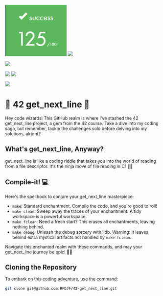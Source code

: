![](https://raw.githubusercontent.com/RPDJF/42-Repos/main/cursus/get_next_line_score.png)
![](https://github.com/ayogun/42-project-badges/blob/main/badges/get_next_linem.png?raw=true)

![](https://img.shields.io/github/languages/code-size/rpdjf/42-get_next_line?color=5BCFFF)

![](https://img.shields.io/badge/windows%20terminal-4D4D4D?style=for-the-badge&logo=windows%20terminal&logoColor=white)
![](https://img.shields.io/badge/WSL-0a97f5?style=for-the-badge&logo=linux&logoColor=white)

![](	https://img.shields.io/badge/mac%20os-000000?style=for-the-badge&logo=apple&logoColor=white)

# 🚀 42 get_next_line 🚀

Hey code wizards! This GitHub realm is where I've stashed the 42 get_next_line project, a gem from the 42 course. Take a dive into my coding saga, but remember, tackle the challenges solo before delving into my solutions, alright?

## What's get_next_line, Anyway?

get_next_line is like a coding riddle that takes you into the world of reading from a file descriptor. It's the ninja move of file reading in C! 📖🥷

## Compile-it! 💻

Here's the spellbook to conjure your get_next_line masterpiece:

- `make`: Standard enchantment. Compile the code, and you're good to roll!
- `make clean`: Sweep away the traces of your enchantment. A tidy workspace is a powerful workspace.
- `make fclean`: Need a fresh start? This erases all enchantments, leaving nothing behind.
- `make debug`: Unleash the debug sorcery with lldb. Warning: It leaves behind extra mystical artifacts not handled by `make fclean`.

Navigate this enchanted realm with these commands, and may your get_next_line journey be epic! 🌟🔮

## Cloning the Repository
To embark on this coding adventure, use the command:
```bash
git clone git@github.com:RPDJF/42-get_next_line.git
```
